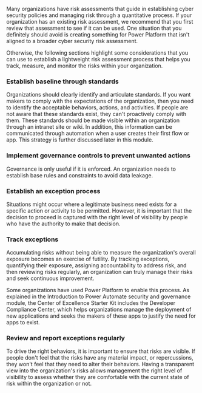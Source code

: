 Many organizations have risk assessments that guide in
establishing cyber security policies and managing risk through a
quantitative process. If your organization has an existing risk
assessment, we recommend that you first review that assessment to see if it can be
used. One situation that you definitely should avoid is creating something for 
Power Platform that isn't aligned to a broader cyber security risk assessment.

Otherwise, the following sections highlight some considerations that you can use to establish a
lightweight risk assessment process that helps you track, measure, and
monitor the risks within your organization.

### Establish baseline through standards

Organizations should clearly identify and articulate standards. If you want makers to comply 
with the expectations of the organization, then you need to identify the 
acceptable behaviors, actions, and activities. If people are not aware that 
these standards exist, they can't proactively comply with them. These 
standards should be made visible within an organization through an intranet 
site or wiki. In addition, this information can be communicated through 
automation when a user creates their first flow or app. This strategy is further discussed later in this module.

### Implement governance controls to prevent unwanted actions

Governance is only useful if it is enforced.
An organization needs to establish base rules and constraints to
avoid data leakage.

### Establish an exception process

Situations might occur where a legitimate
business need exists for a specific action or activity to be permitted.
However, it is important that the decision to proceed is captured
with the right level of visibility by people who have the authority
to make that decision.

### Track exceptions

Accumulating risks without being able to measure the organization's
overall exposure becomes an exercise of futility. By tracking
exceptions, quantifying their exposure, assigning accountability to
address risk, and then reviewing risks regularly, an organization can
truly manage their risks and seek continuous improvement.

Some organizations have used Power Platform to enable this
process. As explained in the Introduction to Power Automate security 
and governance module, the Center of Excellence Starter Kit
includes the Developer Compliance Center, which helps organizations
manage the deployment of new applications and seeks the makers of
these apps to justify the need for apps to exist.

### Review and report exceptions regularly

To drive the right behaviors, it is important to ensure
that risks are visible. If people don't feel that the risks have any
material impact, or repercussions, they won't feel that they need to
alter their behaviors. Having a transparent view into the
organization's risks allows management the right level of
visibility to assess whether they are comfortable with the
current state of risk within the organization or not.
